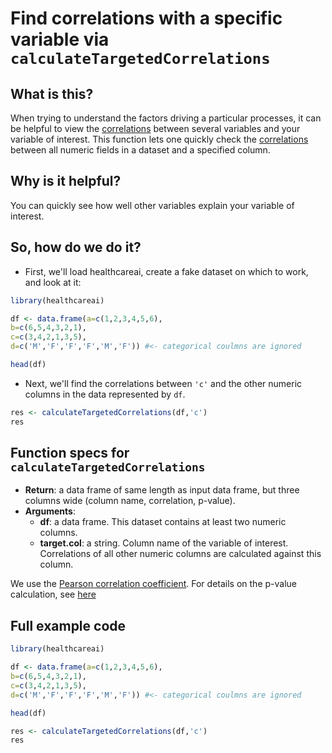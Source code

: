 # Find correlations with a specific variable via `calculateTargetedCorrelations`

## What is this?

When trying to understand the factors driving a particular processes, it can be helpful to view the [correlations](https://en.wikipedia.org/wiki/Pearson_product-moment_correlation_coefficient) between several variables and your variable of interest. This function lets one quickly check the [correlations](https://en.wikipedia.org/wiki/Pearson_product-moment_correlation_coefficient) between all numeric fields in a dataset and a specified column.

## Why is it helpful?

You can quickly see how well other variables explain your variable of interest.

## So, how do we do it?

* First, we'll load healthcareai, create a fake dataset on which to work, and look at it:

```r
library(healthcareai)

df <- data.frame(a=c(1,2,3,4,5,6),
b=c(6,5,4,3,2,1),
c=c(3,4,2,1,3,5),
d=c('M','F','F','F','M','F')) #<- categorical coulmns are ignored

head(df)
```

* Next, we'll find the correlations between `'c'` and the other numeric columns in the data represented by `df`.

```r
res <- calculateTargetedCorrelations(df,'c')
res
```

## Function specs for ``calculateTargetedCorrelations``

- __Return__: a data frame of same length as input data frame, but three columns wide (column name, correlation, p-value).
- __Arguments__:
    - __df__: a data frame. This dataset contains at least two numeric columns.
    - __target.col__: a string. Column name of the variable of interest. Correlations of all other numeric columns are calculated against this column. 
    
We use the [Pearson correlation coefficient](https://stat.ethz.ch/R-manual/R-devel/library/stats/html/cor.html).
For details on the p-value calculation, see [here](https://stat.ethz.ch/R-manual/R-devel/library/stats/html/cor.test.html)

## Full example code

```r
library(healthcareai)

df <- data.frame(a=c(1,2,3,4,5,6),
b=c(6,5,4,3,2,1),
c=c(3,4,2,1,3,5),
d=c('M','F','F','F','M','F')) #<- categorical coulmns are ignored

head(df)

res <- calculateTargetedCorrelations(df,'c')
res
```